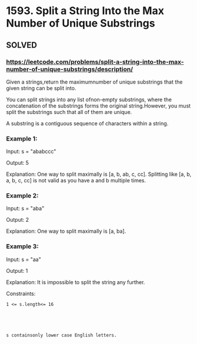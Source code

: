 # 1593. Split a String Into the Max Number of Unique Substrings

## SOLVED
### https://leetcode.com/problems/split-a-string-into-the-max-number-of-unique-substrings/description/
Given a strings,return the maximumnumber of unique substrings that the given string can be split into.



You can split strings into any list ofnon-empty substrings, where the concatenation of the substrings forms the original string.However, you must split the substrings such that all of them are unique.



A substring is a contiguous sequence of characters within a string.





### Example 1:





Input: s = &quot;ababccc&quot;


Output: 5



Explanation: One way to split maximally is [a, b, ab, c, cc]. Splitting like [a, b, a, b, c, cc] is not valid as you have a and b multiple times.





### Example 2:





Input: s = &quot;aba&quot;


Output: 2



Explanation: One way to split maximally is [a, ba].





### Example 3:





Input: s = &quot;aa&quot;


Output: 1



Explanation: It is impossible to split the string any further.







Constraints:





	

	1 <= s.length<= 16

	

	

	s containsonly lower case English letters.

	



